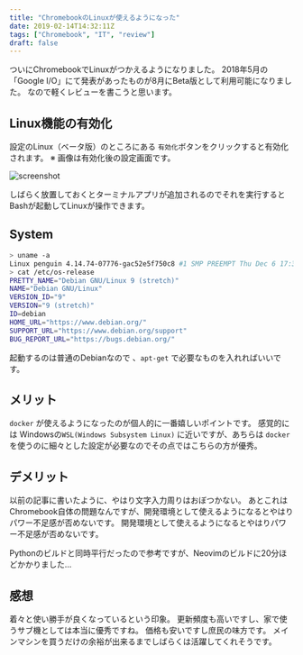 ```yaml
---
title: "ChromebookのLinuxが使えるようになった"
date: 2019-02-14T14:32:11Z
tags: ["Chromebook", "IT", "review"]
draft: false
---
```


ついにChromebookでLinuxがつかえるようになりました。
2018年5月の「Google I/O」にて発表があったものが8月にBeta版として利用可能になりました。
なので軽くレビューを書こうと思います。

## Linux機能の有効化

設定のLinux（ベータ版）のところにある `有効化`ボタンをクリックすると有効化されます。
※ 画像は有効化後の設定画面です。

![screenshot](/img/chromebook_enable_linux.png)

しばらく放置しておくとターミナルアプリが追加されるのでそれを実行するとBashが起動してLinuxが操作できます。

## System

```sh
> uname -a
Linux penguin 4.14.74-07776-gac52e5f750c8 #1 SMP PREEMPT Thu Dec 6 17:36:39 PST 2018x86_64 GNU/Linux
> cat /etc/os-release
PRETTY_NAME="Debian GNU/Linux 9 (stretch)"
NAME="Debian GNU/Linux"
VERSION_ID="9"
VERSION="9 (stretch)"
ID=debian
HOME_URL="https://www.debian.org/"
SUPPORT_URL="https://www.debian.org/support"
BUG_REPORT_URL="https://bugs.debian.org/"
```

起動するのは普通のDebianなので 、`apt-get` で必要なものを入れればいいです。

## メリット

`docker` が使えるようになったのが個人的に一番嬉しいポイントです。
感覚的には Windowsの`WSL(Windows Subsystem Linux)` に近いですが、あちらは `docker` を使うのに細々とした設定が必要なのでその点ではこちらの方が優秀。

## デメリット

以前の記事に書いたように、やはり文字入力周りはおぼつかない。
あとこれはChromebook自体の問題なんですが、開発環境として使えるようになるとやはりパワー不足感が否めないです。
開発環境として使えるようになるとやはりパワー不足感が否めないです。

Pythonのビルドと同時平行だったので参考ですが、Neovimのビルドに20分ほどかかりました…

## 感想

着々と使い勝手が良くなっているという印象。
更新頻度も高いですし、家で使うサブ機としては本当に優秀ですね。
価格も安いですし庶民の味方です。
メインマシンを買うだけの余裕が出来るまでしばらくは活躍してくれそうです。
